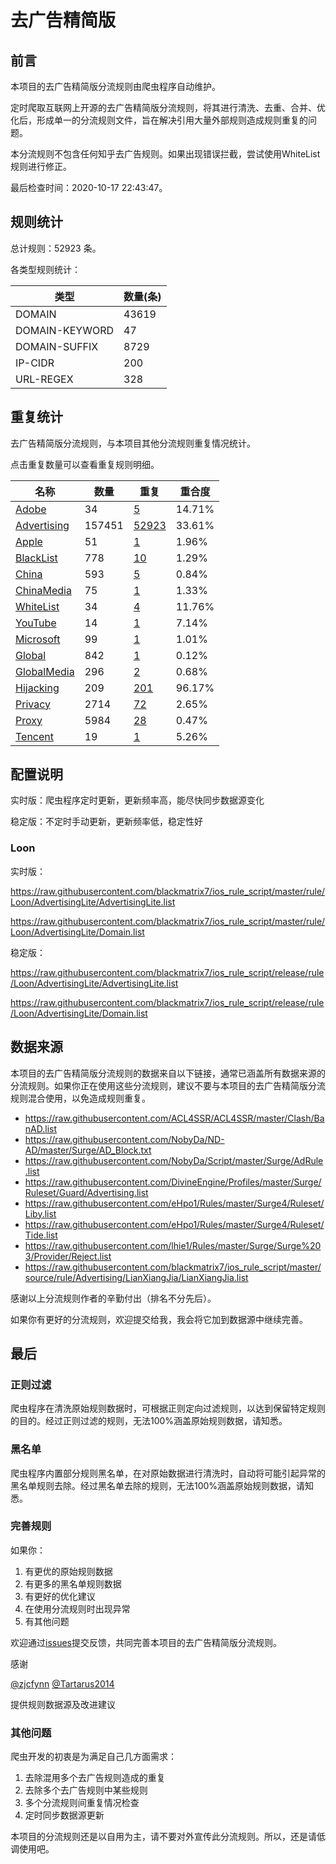 # 去广告精简版

## 前言

本项目的去广告精简版分流规则由爬虫程序自动维护。

定时爬取互联网上开源的去广告精简版分流规则，将其进行清洗、去重、合并、优化后，形成单一的分流规则文件，旨在解决引用大量外部规则造成规则重复的问题。

本分流规则不包含任何知乎去广告规则。如果出现错误拦截，尝试使用WhiteList规则进行修正。

最后检查时间：2020-10-17 22:43:47。

## 规则统计

总计规则：52923 条。

各类型规则统计：

| 类型 | 数量(条) |
| ---- | ---- |
| DOMAIN | 43619 |
| DOMAIN-KEYWORD | 47 |
| DOMAIN-SUFFIX | 8729 |
| IP-CIDR | 200 |
| URL-REGEX | 328 |
## 重复统计

去广告精简版分流规则，与本项目其他分流规则重复情况统计。

点击重复数量可以查看重复规则明细。

| 名称 | 数量 | 重复 | 重合度 |
| ---- | ---- | ---- | ------ |
|  [Adobe](https://github.com/blackmatrix7/ios_rule_script/tree/master/rule/Loon/Adobe)    | 34   | [5](https://github.com/blackmatrix7/ios_rule_script/tree/master/rule/Repeat/AdvertisingLite/Adobe.list)   |   14.71%  |
|  [Advertising](https://github.com/blackmatrix7/ios_rule_script/tree/master/rule/Loon/Advertising)    | 157451   | [52923](https://github.com/blackmatrix7/ios_rule_script/tree/master/rule/Repeat/AdvertisingLite/Advertising.list)   |   33.61%  |
|  [Apple](https://github.com/blackmatrix7/ios_rule_script/tree/master/rule/Loon/Apple)    | 51   | [1](https://github.com/blackmatrix7/ios_rule_script/tree/master/rule/Repeat/AdvertisingLite/Apple.list)   |   1.96%  |
|  [BlackList](https://github.com/blackmatrix7/ios_rule_script/tree/master/rule/Loon/BlackList)    | 778   | [10](https://github.com/blackmatrix7/ios_rule_script/tree/master/rule/Repeat/AdvertisingLite/BlackList.list)   |   1.29%  |
|  [China](https://github.com/blackmatrix7/ios_rule_script/tree/master/rule/Loon/China)    | 593   | [5](https://github.com/blackmatrix7/ios_rule_script/tree/master/rule/Repeat/AdvertisingLite/China.list)   |   0.84%  |
|  [ChinaMedia](https://github.com/blackmatrix7/ios_rule_script/tree/master/rule/Loon/ChinaMedia)    | 75   | [1](https://github.com/blackmatrix7/ios_rule_script/tree/master/rule/Repeat/AdvertisingLite/ChinaMedia.list)   |   1.33%  |
|  [WhiteList](https://github.com/blackmatrix7/ios_rule_script/tree/master/rule/Loon/WhiteList)    | 34   | [4](https://github.com/blackmatrix7/ios_rule_script/tree/master/rule/Repeat/AdvertisingLite/WhiteList.list)   |   11.76%  |
|  [YouTube](https://github.com/blackmatrix7/ios_rule_script/tree/master/rule/Loon/YouTube)    | 14   | [1](https://github.com/blackmatrix7/ios_rule_script/tree/master/rule/Repeat/AdvertisingLite/YouTube.list)   |   7.14%  |
|  [Microsoft](https://github.com/blackmatrix7/ios_rule_script/tree/master/rule/Loon/Microsoft)    | 99   | [1](https://github.com/blackmatrix7/ios_rule_script/tree/master/rule/Repeat/AdvertisingLite/Microsoft.list)   |   1.01%  |
|  [Global](https://github.com/blackmatrix7/ios_rule_script/tree/master/rule/Loon/Global)    | 842   | [1](https://github.com/blackmatrix7/ios_rule_script/tree/master/rule/Repeat/AdvertisingLite/Global.list)   |   0.12%  |
|  [GlobalMedia](https://github.com/blackmatrix7/ios_rule_script/tree/master/rule/Loon/GlobalMedia)    | 296   | [2](https://github.com/blackmatrix7/ios_rule_script/tree/master/rule/Repeat/AdvertisingLite/GlobalMedia.list)   |   0.68%  |
|  [Hijacking](https://github.com/blackmatrix7/ios_rule_script/tree/master/rule/Loon/Hijacking)    | 209   | [201](https://github.com/blackmatrix7/ios_rule_script/tree/master/rule/Repeat/AdvertisingLite/Hijacking.list)   |   96.17%  |
|  [Privacy](https://github.com/blackmatrix7/ios_rule_script/tree/master/rule/Loon/Privacy)    | 2714   | [72](https://github.com/blackmatrix7/ios_rule_script/tree/master/rule/Repeat/AdvertisingLite/Privacy.list)   |   2.65%  |
|  [Proxy](https://github.com/blackmatrix7/ios_rule_script/tree/master/rule/Loon/Proxy)    | 5984   | [28](https://github.com/blackmatrix7/ios_rule_script/tree/master/rule/Repeat/AdvertisingLite/Proxy.list)   |   0.47%  |
|  [Tencent](https://github.com/blackmatrix7/ios_rule_script/tree/master/rule/Loon/Tencent)    | 19   | [1](https://github.com/blackmatrix7/ios_rule_script/tree/master/rule/Repeat/AdvertisingLite/Tencent.list)   |   5.26%  |
## 配置说明

实时版：爬虫程序定时更新，更新频率高，能尽快同步数据源变化

稳定版：不定时手动更新，更新频率低，稳定性好

### Loon 
实时版：

https://raw.githubusercontent.com/blackmatrix7/ios_rule_script/master/rule/Loon/AdvertisingLite/AdvertisingLite.list

https://raw.githubusercontent.com/blackmatrix7/ios_rule_script/master/rule/Loon/AdvertisingLite/Domain.list

稳定版：

https://raw.githubusercontent.com/blackmatrix7/ios_rule_script/release/rule/Loon/AdvertisingLite/AdvertisingLite.list

https://raw.githubusercontent.com/blackmatrix7/ios_rule_script/release/rule/Loon/AdvertisingLite/Domain.list
## 数据来源

本项目的去广告精简版分流规则的数据来自以下链接，通常已涵盖所有数据来源的分流规则。如果你正在使用这些分流规则，建议不要与本项目的去广告精简版分流规则混合使用，以免造成规则重复。

- https://raw.githubusercontent.com/ACL4SSR/ACL4SSR/master/Clash/BanAD.list
- https://raw.githubusercontent.com/NobyDa/ND-AD/master/Surge/AD_Block.txt
- https://raw.githubusercontent.com/NobyDa/Script/master/Surge/AdRule.list
- https://raw.githubusercontent.com/DivineEngine/Profiles/master/Surge/Ruleset/Guard/Advertising.list
- https://raw.githubusercontent.com/eHpo1/Rules/master/Surge4/Ruleset/Liby.list
- https://raw.githubusercontent.com/eHpo1/Rules/master/Surge4/Ruleset/Tide.list
- https://raw.githubusercontent.com/lhie1/Rules/master/Surge/Surge%203/Provider/Reject.list
- https://raw.githubusercontent.com/blackmatrix7/ios_rule_script/master/source/rule/Advertising/LianXiangJia/LianXiangJia.list


感谢以上分流规则作者的辛勤付出（排名不分先后）。

如果你有更好的分流规则，欢迎提交给我，我会将它加到数据源中继续完善。

## 最后

### 正则过滤

爬虫程序在清洗原始规则数据时，可根据正则定向过滤规则，以达到保留特定规则的目的。经过正则过滤的规则，无法100%涵盖原始规则数据，请知悉。

### 黑名单

爬虫程序内置部分规则黑名单，在对原始数据进行清洗时，自动将可能引起异常的黑名单规则去除。经过黑名单去除的规则，无法100%涵盖原始规则数据，请知悉。

### 完善规则

如果你：

1. 有更优的原始规则数据
2. 有更多的黑名单规则数据
3. 有更好的优化建议
4. 在使用分流规则时出现异常
5. 有其他问题

欢迎通过[issues](https://github.com/blackmatrix7/ios_rule_script/issues/new)提交反馈，共同完善本项目的去广告精简版分流规则。

感谢

[@zjcfynn](https://github.com/zjcfynn) [@Tartarus2014](https://github.com/Tartarus2014)

提供规则数据源及改进建议

### 其他问题

爬虫开发的初衷是为满足自己几方面需求：

1. 去除混用多个去广告规则造成的重复
2. 去除多个去广告规则中某些规则
3. 多个分流规则间重复情况检查
4. 定时同步数据源更新

本项目的分流规则还是以自用为主，请不要对外宣传此分流规则。所以，还是请低调使用吧。